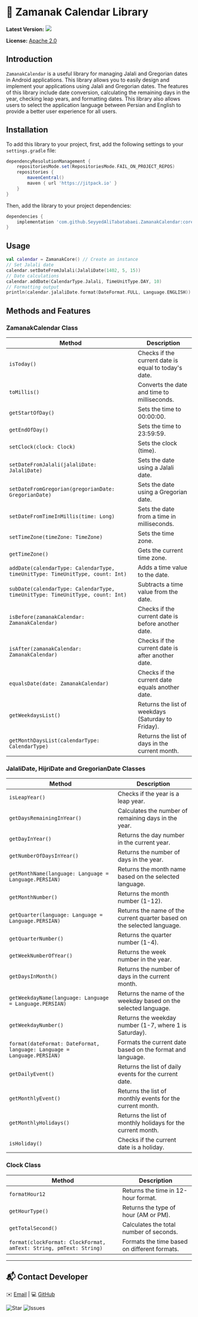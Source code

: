 # 📅 Zamanak Calendar Library 
**Latest Version:** [![](https://jitpack.io/v/SeyyedAliTabatabaei/ZamanakCalendar.svg)](https://jitpack.io/#SeyyedAliTabatabaei/ZamanakCalendar)

**License:** [Apache 2.0](https://opensource.org/licenses/Apache-2.0)  


## Introduction
`ZamanakCalendar` is a useful library for managing Jalali and Gregorian dates in Android applications. This library allows you to easily design and implement your applications using Jalali and Gregorian dates. The features of this library include date conversion, calculating the remaining days in the year, checking leap years, and formatting dates. This library also allows users to select the application language between Persian and English to provide a better user experience for all users.

## Installation
To add this library to your project, first, add the following settings to your `settings.gradle` file:
```groovy
dependencyResolutionManagement {
    repositoriesMode.set(RepositoriesMode.FAIL_ON_PROJECT_REPOS)
    repositories {
        mavenCentral()
        maven { url 'https://jitpack.io' }
    }
}
```

Then, add the library to your project dependencies:
```groovy
dependencies {
    implementation 'com.github.SeyyedAliTabatabaei.ZamanakCalendar:core:[Latest Version]'
}
```

## Usage
```kotlin
val calendar = ZamanakCore() // Create an instance
// Set Jalali date
calendar.setDateFromJalali(JalaliDate(1402, 5, 15))
// Date calculations
calendar.addDate(CalendarType.Jalali, TimeUnitType.DAY, 10)
// Formatting output
println(calendar.jalaliDate.format(DateFormat.FULL, Language.ENGLISH))
```

## Methods and Features
### ZamanakCalendar Class
| Method | Description |
|--------|-------------|
| `isToday()` | Checks if the current date is equal to today's date. |
| `toMillis()` | Converts the date and time to milliseconds. |
| `getStartOfDay()` | Sets the time to 00:00:00. |
| `getEndOfDay()` | Sets the time to 23:59:59. |
| `setClock(clock: Clock)` | Sets the clock (time). |
| `setDateFromJalali(jalaliDate: JalaliDate)` | Sets the date using a Jalali date. |
| `setDateFromGregorian(gregorianDate: GregorianDate)` | Sets the date using a Gregorian date. |
| `setDateFromTimeInMillis(time: Long)` | Sets the date from a time in milliseconds. |
| `setTimeZone(timeZone: TimeZone)` | Sets the time zone. |
| `getTimeZone()` | Gets the current time zone. |
| `addDate(calendarType: CalendarType, timeUnitType: TimeUnitType, count: Int)` | Adds a time value to the date. |
| `subDate(calendarType: CalendarType, timeUnitType: TimeUnitType, count: Int)` | Subtracts a time value from the date. |
| `isBefore(zamanakCalendar: ZamanakCalendar)` | Checks if the current date is before another date. |
| `isAfter(zamanakCalendar: ZamanakCalendar)` | Checks if the current date is after another date. |
| `equalsDate(date: ZamanakCalendar)` | Checks if the current date equals another date. |
| `getWeekdaysList()` | Returns the list of weekdays (Saturday to Friday). |
| `getMonthDaysList(calendarType: CalendarType)` | Returns the list of days in the current month. |

### JalaliDate, HijriDate and GregorianDate Classes
| Method | Description |
|--------|-------------|
| `isLeapYear()` | Checks if the year is a leap year. |
| `getDaysRemainingInYear()` | Calculates the number of remaining days in the year. |
| `getDayInYear()` | Returns the day number in the current year. |
| `getNumberOfDaysInYear()` | Returns the number of days in the year. |
| `getMonthName(language: Language = Language.PERSIAN)` | Returns the month name based on the selected language. |
| `getMonthNumber()` | Returns the month number (1-12). |
| `getQuarter(language: Language = Language.PERSIAN)` | Returns the name of the current quarter based on the selected language. |
| `getQuarterNumber()` | Returns the quarter number (1-4). |
| `getWeekNumberOfYear()` | Returns the week number in the year. |
| `getDaysInMonth()` | Returns the number of days in the current month. |
| `getWeekdayName(language: Language = Language.PERSIAN)` | Returns the name of the weekday based on the selected language. |
| `getWeekdayNumber()` | Returns the weekday number (1-7, where 1 is Saturday). |
| `format(dateFormat: DateFormat, language: Language = Language.PERSIAN)` | Formats the current date based on the format and language. |
| `getDailyEvent()` | Returns the list of daily events for the current date. |
| `getMonthlyEvent()` | Returns the list of monthly events for the current month. |
| `getMonthlyHolidays()` | Returns the list of monthly holidays for the current month. |
| `isHoliday()` | Checks if the current date is a holiday. |

### Clock Class
| Method | Description |
|--------|-------------|
| `formatHour12` | Returns the time in 12-hour format. |
| `getHourType()` | Returns the type of hour (AM or PM). |
| `getTotalSecond()` | Calculates the total number of seconds. |
| `format(clockFormat: ClockFormat, amText: String, pmText: String)` | Formats the time based on different formats. |

---

<div align="left">
    <h2>📬 Contact Developer</h2>
    <p>
        ✉️ <a href="mailto:SeyyedAliTabatabaei7@gmail.com">Email</a> |
        💻 <a href="https://github.com/SeyyedAliTabatabaei">GitHub</a>
    </p>
    <p>
        <img src="https://img.shields.io/badge/Star_on_GitHub-🌟-yellow" alt="Star">
        <img src="https://img.shields.io/badge/Report_Issues-🐞-red" alt="Issues">
    </p>
</div>
